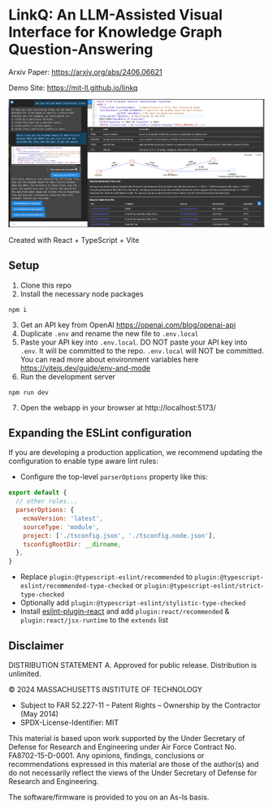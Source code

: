 # LinkQ: An LLM-Assisted Visual Interface for Knowledge Graph Question-Answering

Arxiv Paper: https://arxiv.org/abs/2406.06621

Demo Site: https://mit-ll.github.io/linkq

[![Screenshot](/public/screenshot.png)](https://mit-ll.github.io/linkq)



Created with React + TypeScript + Vite

## Setup

1. Clone this repo
2. Install the necessary node packages
```
npm i
```
3. Get an API key from OpenAI https://openai.com/blog/openai-api
4. Duplicate `.env` and rename the new file to `.env.local`
5. Paste your API key into `.env.local`. DO NOT paste your API key into `.env`. It will be committed to the repo. `.env.local` will NOT be committed. You can read more about environment variables here https://vitejs.dev/guide/env-and-mode
6. Run the development server
```
npm run dev
```
7. Open the webapp in your browser at http://localhost:5173/


## Expanding the ESLint configuration

If you are developing a production application, we recommend updating the configuration to enable type aware lint rules:

- Configure the top-level `parserOptions` property like this:

```js
export default {
  // other rules...
  parserOptions: {
    ecmaVersion: 'latest',
    sourceType: 'module',
    project: ['./tsconfig.json', './tsconfig.node.json'],
    tsconfigRootDir: __dirname,
  },
}
```

- Replace `plugin:@typescript-eslint/recommended` to `plugin:@typescript-eslint/recommended-type-checked` or `plugin:@typescript-eslint/strict-type-checked`
- Optionally add `plugin:@typescript-eslint/stylistic-type-checked`
- Install [eslint-plugin-react](https://github.com/jsx-eslint/eslint-plugin-react) and add `plugin:react/recommended` & `plugin:react/jsx-runtime` to the `extends` list


## Disclaimer

DISTRIBUTION STATEMENT A. Approved for public release. Distribution is unlimited.

© 2024 MASSACHUSETTS INSTITUTE OF TECHNOLOGY

- Subject to FAR 52.227-11 – Patent Rights – Ownership by the Contractor (May 2014)
- SPDX-License-Identifier: MIT

This material is based upon work supported by the Under Secretary of Defense for Research and Engineering under Air Force Contract No. FA8702-15-D-0001. Any opinions, findings, conclusions or recommendations expressed in this material are those of the author(s) and do not necessarily reflect the views of the Under Secretary of Defense for Research and Engineering.

The software/firmware is provided to you on an As-Is basis.